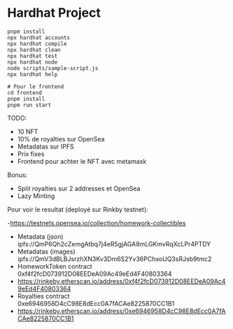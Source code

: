 # Hardhat Project

```shell
pnpm install
npx hardhat accounts
npx hardhat compile
npx hardhat clean
npx hardhat test
npx hardhat node
node scripts/sample-script.js
npx hardhat help

# Pour le frontend
cd frontend
pnpm install
pnpm run start
```

TODO:

- 10 NFT
- 10% de royalties sur OpenSea
- Metadatas sur IPFS
- Prix fixes
- Frontend pour achter le NFT avec metamask

Bonus:

- Split royalties sur 2 addresses et OpenSea
- Lazy Minting


Pour voir le resultat (deployé sur Rinkby testnet):

-https://testnets.opensea.io/collection/homework-collectibles
- Metadata (json) ipfs://QmP6Qh2cZemgAtbq7j4eR5gjAGA8mLGKmvRqXcLPr4PTDY
- Metadatas (images) ipfs://QmV3dBLBJsrzhXN3Kv3Dm6S2Yv36PChxoUQ3sRJsb9tmc2
- HomeworkToken contract 0xf4f2fcD073912D08EEDeA09Ac49eEd4F40803364
- https://rinkeby.etherscan.io/address/0xf4f2fcD073912D08EEDeA09Ac49eEd4F40803364
- Royalties contract 0xe6946958D4cC98E8dEcc0A7fACAe8225870CC1B1
- https://rinkeby.etherscan.io/address/0xe6946958D4cC98E8dEcc0A7fACAe8225870CC1B1